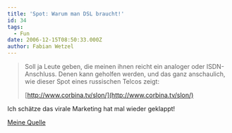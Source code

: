 ```yaml
---
title: 'Spot: Warum man DSL braucht!'
id: 34
tags:
  - Fun
date: 2006-12-15T08:50:33.000Z
author: Fabian Wetzel
---
```


 > Soll ja Leute geben, die meinen ihnen reicht ein analoger oder ISDN-Anschluss. Denen kann geholfen werden, und das ganz anschaulich, wie dieser Spot eines russischen Telcos zeigt:  <p>[http://www.corbina.tv/slon/](http://www.corbina.tv/slon/) 

Ich schätze das virale Marketing hat mal wieder geklappt!  <p>[Meine Quelle](http://blog.thomasbandt.de/39/1432/de/home/wozu-man-einen-breitbandanschluss-braucht.aspx)

